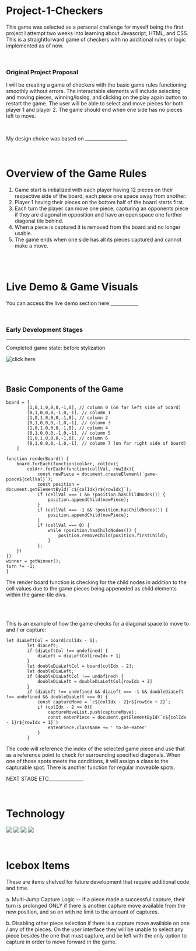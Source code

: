 # Project-1-Checkers

This game was selected as a personal challenge for myself being the first project I attempt two weeks into learning about Javascript, HTML, and CSS. This is a straightforward game of checkers with no additional rules or logic implemented as of now.

</br>

### **Original Project Proposal**
I will be creating a game of checkers with the basic game rules functioning smoothly without errors. The interactable elements will include selecting and moving pieces, winning/losing, and clicking on the play again button to restart the game. The user will be able to select and move pieces for both player 1 and player 2. The game should end when one side has no pieces left to move.

</br>

My design choice was based on __________________

</br>

# Overview of the Game Rules
1. Game start is initialized with each player having 12 pieces on their respective side of the board, each piece one space away from another.
2. Player 1 having their pieces on the bottom half of the board starts first.
3. Each turn the player can move one piece, capturing an opponents piece if they are diagonal in opposition and have an open space one further diagonal tile behind.
4. When a piece is captured it is removed from the board and no longer usable.
5. The game ends when one side has all its pieces captured and cannot make a move.

</br>
</br>

# Live Demo & Game Visuals

You can access the live demo section here ____________

</br>

### **Early Development Stages**
---
Completed game state: before stylization

![click here](https://i.imgur.com/i8QczUh.png)

</br>

## Basic Components of the Game

```
board = [
        [1,0,1,0,0,0,-1,0], // column 0 (on far left side of board)
        [0,1,0,0,0,-1,0,-1], // column 1
        [1,0,1,0,0,0,-1,0], // column 2
        [0,1,0,0,0,-1,0,-1], // column 3
        [1,0,1,0,0,0,-1,0], // column 4
        [0,1,0,0,0,-1,0,-1], // column 5
        [1,0,1,0,0,0,-1,0], // column 6
        [0,1,0,0,0,-1,0,-1], // column 7 (on far right side of board)
    ]

function renderBoard() {
    board.forEach(function(colArr, colIdx){
        colArr.forEach(function(cellVal, rowIdx){
            const newPiece = document.createElement(`game-piece${cellVal}`);
            const position = document.getElementById(`c${colIdx}r${rowIdx}`);
            if (cellVal === 1 && !position.hasChildNodes()) {
                position.appendChild(newPiece);
            }
            if (cellVal === -1 && !position.hasChildNodes()) { 
                position.appendChild(newPiece);
            }
            if (cellVal === 0) {
                while (position.hasChildNodes()) {
                    position.removeChild(position.firstChild);
                }
            };
    })
})
winner = getWinner();
turn *= -1;
}
```
The render board function is checking for the child nodes in addition to the cell values due to the game pieces being appeneded as child elements within the game-tile divs.

</br></br>

This is an example of how the game checks for a diagonal space to move to and / or capture:
```
let diaLeftCol = board[colIdx - 1];
        let diaLeft;
        if (diaLeftCol !== undefined) {
            diaLeft = diaLeftCol[rowIdx + 1]
        }
        let doubleDiaLeftCol = board[colIdx - 2];
        let doubleDiaLeft;
        if (doubleDiaLeftCol !== undefined) {
            doubleDiaLeft = doubleDiaLeftCol[rowIdx + 2]
        }
        if (diaLeft !== undefined && diaLeft === -1 && doubleDiaLeft !== undefined && doubleDiaLeft === 0) {
            const captureMove = `c${colIdx - 2}r${rowIdx + 2}`;
            if (colIdx - 2 >= 0){
                captureMoveList.push(captureMove);
                const eatenPiece = document.getElementById(`c${colIdx - 1}r${rowIdx + 1}`)
                eatenPiece.className += ' to-be-eaten'
            }
        }

```
The code will reference the index of the selected game piece and use that as a reference point to check for surrounding specified diagonals. When one of those spots meets the conditions, it will assign a class to the capturable spot. There is another function for regular moveable spots.
</br>


NEXT STAGE ETC_______________

</br>

# Technology
![](https://img.shields.io/badge/GitHub-100000?style=for-the-badge&logo=github&logoColor=white)
![](https://img.shields.io/badge/HTML-239120?style=for-the-badge&logo=html5&logoColor=white)
![](https://img.shields.io/badge/CSS-239120?&style=for-the-badge&logo=css3&logoColor=white)
![](https://img.shields.io/badge/JavaScript-323330?style=for-the-badge&logo=javascript&logoColor=F7DF1E)

</br>

# Icebox Items
These are items shelved for future development that require additional code and time.

a. Multi-Jump Capture Logic -- If a piece made a successful capture, their turn is prolonged ONLY if there is another capture move available from the new position, and so on with no limit to the amount of captures.

b. Disabling other piece selection if there is a capture move available on one / any of the pieces. On the user interface they will be unable to select any piece besides the one that must capture, and be left with the only option to capture in order to move forward in the game.